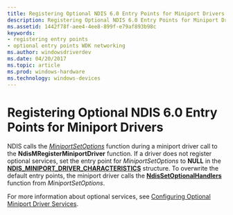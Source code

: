 ```yaml
---
title: Registering Optional NDIS 6.0 Entry Points for Miniport Drivers
description: Registering Optional NDIS 6.0 Entry Points for Miniport Drivers
ms.assetid: 1442f78f-aee4-4ee8-899f-e79af893b98c
keywords:
- registering entry points
- optional entry points WDK networking
ms.author: windowsdriverdev
ms.date: 04/20/2017
ms.topic: article
ms.prod: windows-hardware
ms.technology: windows-devices
---
```


# Registering Optional NDIS 6.0 Entry Points for Miniport Drivers





NDIS calls the [*MiniportSetOptions*](https://msdn.microsoft.com/library/windows/hardware/ff559443) function during a miniport driver call to the **NdisMRegisterMiniportDriver** function. If a driver does not register optional services, set the entry point for *MiniportSetOptions* to **NULL** in the [**NDIS\_MINIPORT\_DRIVER\_CHARACTERISTICS**](https://msdn.microsoft.com/library/windows/hardware/ff565958) structure. To overwrite the default entry points, the miniport driver calls the [**NdisSetOptionalHandlers**](https://msdn.microsoft.com/library/windows/hardware/ff564550) function from *MiniportSetOptions*.

For more information about optional services, see [Configuring Optional Miniport Driver Services](configuring-optional-miniport-driver-services.md).

 

 





